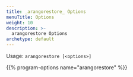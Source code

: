 ```yaml
---
title: _arangorestore_ Options
menuTitle: Options
weight: 10
description: >-
  arangorestore Options
archetype: default
---
```

Usage: `arangorestore [<options>]`

{{% program-options name="arangorestore" %}}
